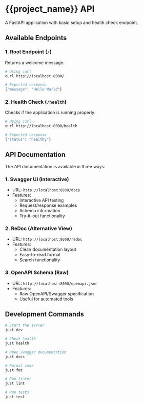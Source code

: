 # {{project_name}} API

A FastAPI application with basic setup and health check endpoint.

## Available Endpoints

### 1. Root Endpoint (`/`)

Returns a welcome message.

```bash
# Using curl
curl http://localhost:8000/

# Expected response
{"message": "Hello World"}
```

### 2. Health Check (`/health`)

Checks if the application is running properly.

```bash
# Using curl
curl http://localhost:8000/health

# Expected response
{"status": "healthy"}
```

## API Documentation

The API documentation is available in three ways:

### 1. Swagger UI (Interactive)
- URL: `http://localhost:8000/docs`
- Features:
  - Interactive API testing
  - Request/response examples
  - Schema information
  - Try-it-out functionality

### 2. ReDoc (Alternative View)
- URL: `http://localhost:8000/redoc`
- Features:
  - Clean documentation layout
  - Easy-to-read format
  - Search functionality

### 3. OpenAPI Schema (Raw)
- URL: `http://localhost:8000/openapi.json`
- Features:
  - Raw OpenAPI/Swagger specification
  - Useful for automated tools

## Development Commands

```bash
# Start the server
just dev

# Check health
just health

# Open Swagger documentation
just docs

# Format code
just fmt

# Run linter
just lint

# Run tests
just test
``` 